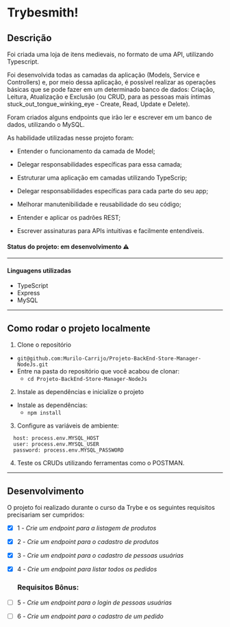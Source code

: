 # Trybesmith!

## Descrição

Foi criada uma loja de itens medievais, no formato de uma API, utilizando Typescript.

Foi desenvolvida todas as camadas da aplicação (Models, Service e Controllers) e, por meio dessa aplicação, é possível realizar as operações básicas que se pode fazer em um determinado banco de dados: Criação, Leitura, Atualização e Exclusão (ou CRUD, para as pessoas mais íntimas stuck_out_tongue_winking_eye - Create, Read, Update e Delete).

Foram criados alguns endpoints que irão ler e escrever em um banco de dados, utilizando o MySQL.

As habilidade utilizadas nesse projeto foram:

  - Entender o funcionamento da camada de Model;

  - Delegar responsabilidades específicas para essa camada;

  - Estruturar uma aplicação em camadas utilizando TypeScrip;

  - Delegar responsabilidades específicas para cada parte do seu app;

  - Melhorar manutenibilidade e reusabilidade do seu código;

  - Entender e aplicar os padrões REST;

  - Escrever assinaturas para APIs intuitivas e facilmente entendíveis.

#### Status do projeto: em desenvolvimento ⚠️

---

#### Linguagens utilizadas

  * TypeScript
  * Express
  * MySQL

---

## Como rodar o projeto localmente

1. Clone o repositório
  * `git@github.com:Murilo-Carrijo/Projeto-BackEnd-Store-Manager-NodeJs.git`
  * Entre na pasta do repositório que você acabou de clonar:
    * `cd Projeto-BackEnd-Store-Manager-NodeJs`

2. Instale as dependências e inicialize o projeto
  * Instale as dependências:
    * `npm install`

3. Configure as variáveis de ambiente:
  ```
    host: process.env.MYSQL_HOST
    user: process.env.MYSQL_USER
    password: process.env.MYSQL_PASSWORD
  ```

4. Teste os CRUDs utilizando ferramentas como o POSTMAN. 

---

## Desenvolvimento

O projeto foi realizado durante o curso da Trybe e os seguintes requisitos precisariam ser cumpridos: 

- [X] 1 - _Crie um endpoint para a listagem de produtos_

- [X] 2 - _Crie um endpoint para o cadastro de produtos_

- [X] 3 - _Crie um endpoint para o cadastro de pessoas usuárias_

- [X] 4 - _Crie um endpoint para listar todos os pedidos_
  
  ### Requisitos Bônus:

- [ ] 5 - _Crie um endpoint para o login de pessoas usuárias_

- [ ] 6 - _Crie um endpoint para o cadastro de um pedido_
